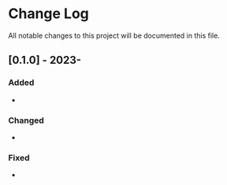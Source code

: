 
# Change Log
All notable changes to this project will be documented in this file.


## [0.1.0] - 2023-
### Added
- 

### Changed
- 

### Fixed
- 
